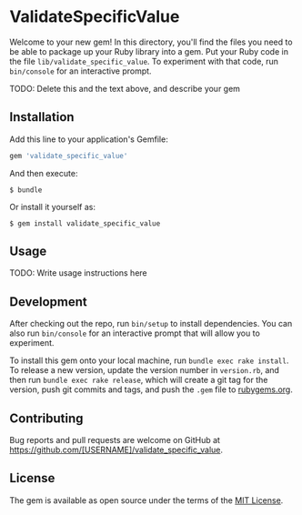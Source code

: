 # ValidateSpecificValue

Welcome to your new gem! In this directory, you'll find the files you need to be able to package up your Ruby library into a gem. Put your Ruby code in the file `lib/validate_specific_value`. To experiment with that code, run `bin/console` for an interactive prompt.

TODO: Delete this and the text above, and describe your gem

## Installation

Add this line to your application's Gemfile:

```ruby
gem 'validate_specific_value'
```

And then execute:

    $ bundle

Or install it yourself as:

    $ gem install validate_specific_value

## Usage

TODO: Write usage instructions here

## Development

After checking out the repo, run `bin/setup` to install dependencies. You can also run `bin/console` for an interactive prompt that will allow you to experiment.

To install this gem onto your local machine, run `bundle exec rake install`. To release a new version, update the version number in `version.rb`, and then run `bundle exec rake release`, which will create a git tag for the version, push git commits and tags, and push the `.gem` file to [rubygems.org](https://rubygems.org).

## Contributing

Bug reports and pull requests are welcome on GitHub at https://github.com/[USERNAME]/validate_specific_value.

## License

The gem is available as open source under the terms of the [MIT License](https://opensource.org/licenses/MIT).
